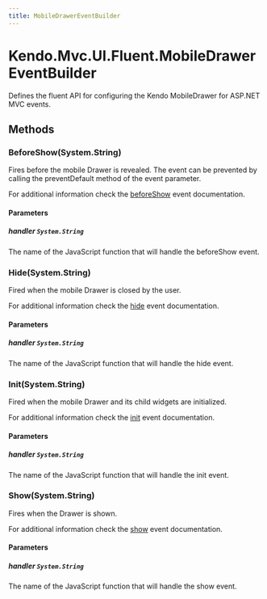 ```yaml
---
title: MobileDrawerEventBuilder
---
```


# Kendo.Mvc.UI.Fluent.MobileDrawerEventBuilder
Defines the fluent API for configuring the Kendo MobileDrawer for ASP.NET MVC events.




## Methods


### BeforeShow(System.String)
Fires before the mobile Drawer is revealed. The event can be prevented by calling the preventDefault method of the event parameter.

For additional information check the [beforeShow](/api/web/mobiledrawer#events-beforeShow) event documentation.


#### Parameters

##### handler `System.String`
The name of the JavaScript function that will handle the beforeShow event.





### Hide(System.String)
Fired when the mobile Drawer is closed by the user.

For additional information check the [hide](/api/web/mobiledrawer#events-hide) event documentation.


#### Parameters

##### handler `System.String`
The name of the JavaScript function that will handle the hide event.





### Init(System.String)
Fired when the mobile Drawer and its child widgets are initialized.

For additional information check the [init](/api/web/mobiledrawer#events-init) event documentation.


#### Parameters

##### handler `System.String`
The name of the JavaScript function that will handle the init event.





### Show(System.String)
Fires when the Drawer is shown.

For additional information check the [show](/api/web/mobiledrawer#events-show) event documentation.


#### Parameters

##### handler `System.String`
The name of the JavaScript function that will handle the show event.






